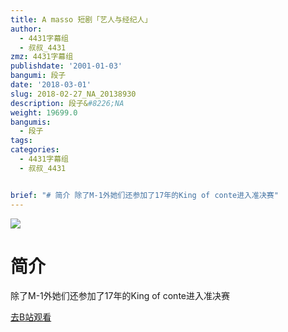 ```yaml
---
title: A masso 短剧「艺人与经纪人」
author:
  - 4431字幕组
  - 叔叔_4431
zmz: 4431字幕组
publishdate: '2001-01-03'
bangumi: 段子
date: '2018-03-01'
slug: 2018-02-27_NA_20138930
description: 段子&#8226;NA
weight: 19699.0
bangumis:
  - 段子
tags:
categories:
  - 4431字幕组
  - 叔叔_4431


brief: "# 简介 除了M-1外她们还参加了17年的King of conte进入准决赛"
---
```

![](https://i.imgur.com/UQcefqc.png)
# 简介  
除了M-1外她们还参加了17年的King of conte进入准决赛  

[去B站观看](https://www.bilibili.com/video/av20138930/)
 
